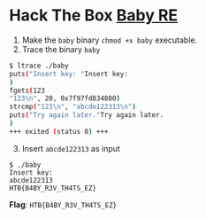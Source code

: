 # Hack The Box [Baby RE](https://app.hackthebox.eu/challenges/92)
1. Make the `baby` binary `chmod +x baby` executable.
2. Trace the binary `baby`
```bash
$ ltrace ./baby
puts("Insert key: "Insert key: 
)                                                                                                                                  = 13
fgets(123
"123\n", 20, 0x7f97fd834800)                                                                                                                    = 0x7ffebbe5a320
strcmp("123\n", "abcde122313\n")                                                                                                                      = -48
puts("Try again later."Try again later.
)                                                                                                                              = 17
+++ exited (status 0) +++
```
3. Insert `abcde122313` as input
```
$ ./baby
Insert key:
abcde122313
HTB{B4BY_R3V_TH4TS_EZ}
```

**Flag**: `HTB{B4BY_R3V_TH4TS_EZ}`
